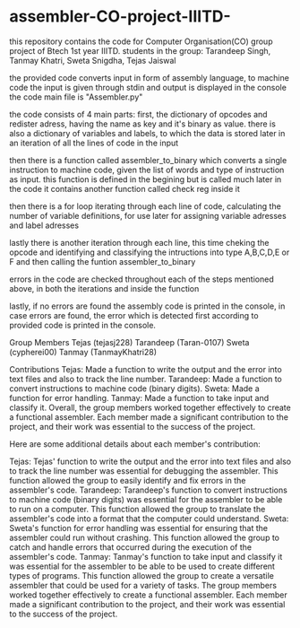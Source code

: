# assembler-CO-project-IIITD-
this repository contains the code for Computer Organisation(CO) group project of Btech 1st year IIITD. students in the group: Tarandeep Singh, Tanmay Khatri, Sweta Snigdha, Tejas Jaiswal

the provided code converts input in form of assembly language, to machine code
the input is given through stdin and output is displayed in the console
the code main file is "Assembler.py"

the code consists of 4 main parts:
first, the dictionary of opcodes and redister adress, having the name as key and it's binary as value.
there is also a dictionary of variables and labels, to which the data is stored later in an iteration of all the lines of code in the input

then there is a function called assembler_to_binary which converts a single instruction to machine code, 
given the list of words and type of instruction as input. this function is defined in the begining but is called much later in the code
it contains another function called check reg inside it

then there is a for loop iterating through each line of code, calculating the number of variable definitions, 
for use later for  assigning variable adresses and label adresses

lastly there is another iteration through each line, this time cheking the opcode and identifying and
classifying the intructions into type A,B,C,D,E or F and then calling the funtion assembler_to_binary

errors in the code are checked throughout each of the steps mentioned above, in both the iterations and inside the function

lastly, if no errors are found the assembly code is printed in the console,
in case errors are found, the error which is detected first according to provided code is printed in the console.


Group Members
Tejas (tejasj228)
Tarandeep (Taran-0107)
Sweta (cypherei00)
Tanmay (TanmayKhatri28)

Contributions
Tejas:
Made a function to write the output and the error into text files and also to track the line number.
Tarandeep:
Made a function to convert instructions to machine code (binary digits).
Sweta:
Made a function for error handling.
Tanmay:
Made a function to take input and classify it.
Overall, the group members worked together effectively to create a functional assembler. Each member made a significant contribution to the project, and their work was essential to the success of the project.

Here are some additional details about each member's contribution:

Tejas: Tejas' function to write the output and the error into text files and also to track the line number was essential for debugging the assembler. This function allowed the group to easily identify and fix errors in the assembler's code.
Tarandeep: Tarandeep's function to convert instructions to machine code (binary digits) was essential for the assembler to be able to run on a computer. This function allowed the group to translate the assembler's code into a format that the computer could understand.
Sweta: Sweta's function for error handling was essential for ensuring that the assembler could run without crashing. This function allowed the group to catch and handle errors that occurred during the execution of the assembler's code.
Tanmay: Tanmay's function to take input and classify it was essential for the assembler to be able to be used to create different types of programs. This function allowed the group to create a versatile assembler that could be used for a variety of tasks.
The group members worked together effectively to create a functional assembler. Each member made a significant contribution to the project, and their work was essential to the success of the project.

